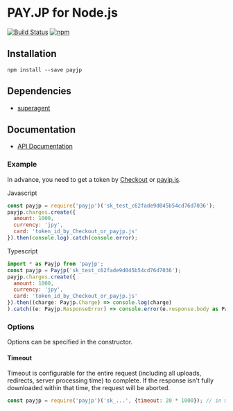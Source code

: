 # PAY.JP for Node.js

[![Build Status](https://github.com/payjp/payjp-node/actions/workflows/test.yml/badge.svg)](https://github.com/payjp/payjp-node/actions)
[![npm](https://img.shields.io/npm/v/payjp.svg)](payjp)

## Installation

```
npm install --save payjp
```

## Dependencies

- [superagent](https://visionmedia.github.io/superagent/)

## Documentation

* [API Documentation](https://pay.jp/docs/api/?javascript)

### Example

In advance, you need to get a token by [Checkout](https://pay.jp/docs/checkout) or [payjp.js](https://pay.jp/docs/payjs).

Javascript

```js
const payjp = require('payjp')('sk_test_c62fade9d045b54cd76d7036');
payjp.charges.create({
  amount: 1000,
  currency: 'jpy',
  card: 'token_id_by_Checkout_or_payjp.js'
}).then(console.log).catch(console.error);
```

Typescript

```js
import * as Payjp from 'payjp';
const payjp = Payjp('sk_test_c62fade9d045b54cd76d7036');
payjp.charges.create({
  amount: 1000,
  currency: 'jpy',
  card: 'token_id_by_Checkout_or_payjp.js'
}).then((charge: Payjp.Charge) => console.log(charge)
).catch((e: Payjp.ResponseError) => console.error(e.response.body as Payjp.PayjpError));
```

### Options

Options can be specified in the constructor.

#### Timeout

Timeout is configurable for the entire request (including all uploads, redirects, server processing time) to complete.
If the response isn't fully downloaded within that time, the request will be aborted.

```js
const payjp = require('payjp')('sk_...', {timeout: 20 * 1000}); // in ms (this is 20 seconds)
```
